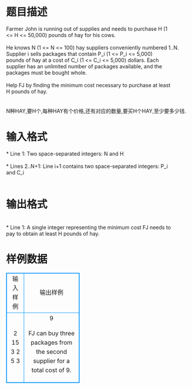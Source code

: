 # 

 
 # 题目描述 
<p>
Farmer John is running out of supplies and needs to purchase H (1<br><= H <= 50,000) pounds of hay for his cows.<br><br>He knows N (1 <= N <= 100) hay suppliers conveniently numbered 1..N.<br>Supplier i sells packages that contain P_i (1 <= P_i <= 5,000)<br>pounds of hay at a cost of C_i (1 <= C_i <= 5,000) dollars. Each<br>supplier has an unlimited number of packages available, and the<br>packages must be bought whole.<br><br>Help FJ by finding the minimum cost necessary to purchase at least<br>H pounds of hay.<br><br><br>N种HAY,要H个,每种HAY有个价格,还有对应的数量,要买H个HAY,至少要多少钱.<br></p> 

 
 # 输入格式 
<p>
* Line 1: Two space-separated integers: N and H<br><br>* Lines 2..N+1: Line i+1 contains two space-separated integers: P_i<br>        and C_i<br><br></p> 

 
 # 输出格式 
<p>
<br>* Line 1: A single integer representing the minimum cost FJ needs to<br>        pay to obtain at least H pounds of hay.<br></p> 
# 样例数据
<style>
        table,table tr th, table tr td { border:1px solid #0094ff; }
        table { width: 200px; min-height: 25px; line-height: 25px; text-align: center; border-collapse: collapse;}   
    </style>
<table>
	<tr>
		<td>输入样例</td>
		<td>输出样例</td>
	</tr>
<tr><td>2 15
3 2
5 3

</td><td>9


FJ can buy three packages from the second supplier for a total cost of 9.</td></tr></table>
